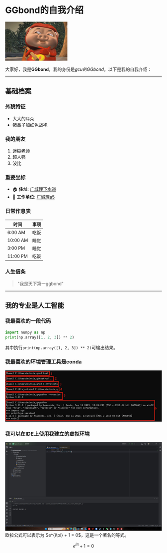 # GGbond的自我介绍

<img src="https://raw.githubusercontent.com/163e/my-image-repo/main/ggbond.jpg" width="200" alt="ggbond形象">

大家好，我是**GGbond**，我的身份是*gcu的GGbond*。以下是我的自我介绍：

---

## 基础档案 

### 外貌特征 
- 大大的耳朵
- 猪鼻子加红色战袍

### 我的朋友
1. 迷糊老师
2. 超人强
3. 波比

### 重要坐标
- 🏠 **住址**: [广城理下水道](https://baike.baidu.com/item/%E6%AF%94%E5%A5%87%E5%A0%A1/8275168) 
- 🏢 **工作单位**: [广城理a5](https://baike.baidu.com/item/%E8%9F%B9%E5%A0%A1%E7%8E%8B/8043124)

### 日常作息表
| 时间       | 事项 |
|------------|----|
| 6:00 AM    | 吃饭 |
| 10:00 AM   | 睡觉 |
| 3:00 PM    | 睡觉 |
| 11:00 PM   | 吃饭 |

### 人生信条
> "我是天下第一ggbond"
---

## 我的专业是人工智能
### 我最喜欢的一段代码

```python
import numpy as np
print(np.array([1, 2, 3]) ** 2)
```
其中执行`print(np.array([1, 2, 3]) ** 2)`可输出结果。

### 我最喜欢的环境管理工具是conda
<img src="https://raw.githubusercontent.com/Winnie-Qi/dev_skills/main/images/pic1.jpg" width="800" alt="截图一">

### 我可以在IDE上使用我建立的虚拟环境
<img src="https://raw.githubusercontent.com/163e/my-image-repo/main/shijian1.jpg ">
欧拉公式可以表示为 $e^{i\pi} + 1 = 0$，这是一个著名的等式。

$$
e^{i\pi} + 1 = 0
$$
